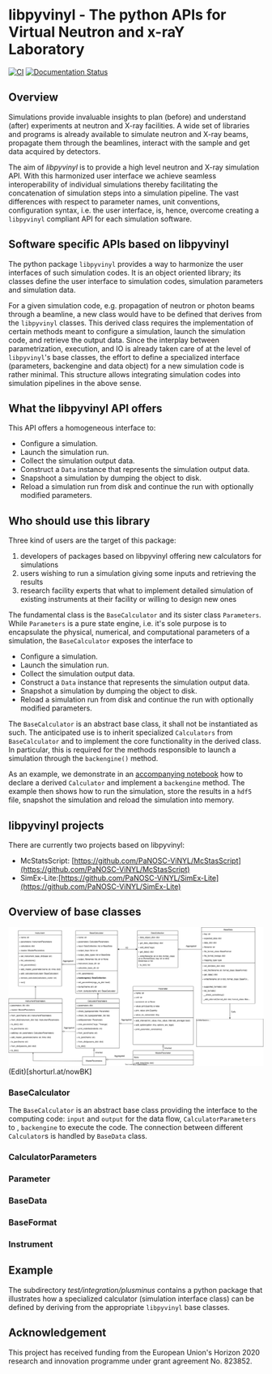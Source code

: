 # libpyvinyl - The python APIs for Virtual Neutron and x-raY Laboratory

[![CI](https://github.com/PaNOSC-ViNYL/libpyvinyl/actions/workflows/ci.yml/badge.svg)](https://github.com/PaNOSC-ViNYL/libpyvinyl/actions/workflows/ci.yml)
[![Documentation Status](https://readthedocs.org/projects/libpyvinyl/badge/?version=latest)](https://libpyvinyl.readthedocs.io/en/latest/?badge=latest)

## Overview

Simulations provide invaluable insights to plan (before) and
 understand (after) experiments at neutron and X-ray facilities. 
A wide set of libraries and programs is already available to simulate
 neutron and X-ray beams, propagate them through the beamlines,
 interact with the sample and get data acquired by detectors. 

The aim of _libpyvinyl_ is to provide a high level neutron and X-ray simulation API. 
With this harmonized user interface we achieve seamless
interoperability of individual simulations thereby facilitating the
concatenation of simulation steps into a simulation pipeline. 
The vast differences with respect to parameter
 names, unit conventions, configuration syntax, i.e. the user
 interface, is, hence, overcome creating a `libpyvinyl` compliant API
 for each simulation software. 

## Software specific APIs based on libpyvinyl
The python package `libpyvinyl` provides a way to harmonize the user interfaces of such simulation codes. It is an object oriented library; its classes define the user interface to simulation codes, simulation parameters and simulation data.

For a given simulation code, e.g. propagation of neutron or photon
beams through a beamline, a new class would have to be defined that
derives from the `libpyvinyl` classes. 
This derived class requires the implementation of certain methods
meant to configure a simulation, launch the simulation code, and
retrieve the output data.
Since the interplay between parametrization, execution, and IO is
already taken care of at the level of `libpyvinyl`'s base classes, the
effort to define a specialized interface (parameters, backengine and
data object) for a new simulation code is rather minimal. This structure
allows integrating simulation codes into simulation pipelines in the
above sense. 

## What the libpyvinyl API offers
This API offers a homogeneous interface to:

- Configure a simulation.
- Launch the simulation run.
- Collect the simulation output data.
- Construct a `Data` instance that represents the simulation output data.
- Snapshoot a simulation by dumping the object to disk.
- Reload a simulation run from disk and continue the run with optionally modified parameters.

## Who should use this library
Three kind of users are the target of this package:
 1. developers of packages based on libpyvinyl offering new calculators
   for simulations
 1. users wishing to run a simulation giving some inputs and retrieving
   the results
 1. research facility experts that what to implement detailed
   simulation of existing instruments at their facility or  willing to
   design new ones
 
The fundamental class is the `BaseCalculator` and its sister class `Parameters`.
While `Parameters` is a pure state engine, i.e. it's sole purpose is to encapsulate
the physical, numerical, and computational parameters of a simulation, the `BaseCalculator`
exposes the interface to

- Configure a simulation.
- Launch the simulation run.
- Collect the simulation output data.
- Construct a `Data` instance that represents the simulation output data.
- Snapshot a simulation by dumping the object to disk.
- Reload a simulation run from disk and continue the run with optionally modified parameters.

The `BaseCalculator` is an abstract base class, it shall not be instantiated as such.
The anticipated use is to inherit specialized `Calculators` from `BaseCalculator` and to
implement the core functionality in the derived class. In particular, this is required
for the methods responsible to launch a simulation through the `backengine()` method.

As an example, we demonstrate in an [accompanying notebook](https://github.com/PaNOSC-ViNYL/libpyvinyl/blob/master/doc/source/include/notebooks/example-01.ipynb)
how to declare a derived `Calculator` and implement a `backengine` method. The example then
shows how to run the simulation, store the results in a `hdf5` file, snapshot the simulation
and reload the simulation into memory.


## libpyvinyl projects
There are currently two projects based on libpyvinyl:
- McStatsScript: [https://github.com/PaNOSC-ViNYL/McStasScript](https://github.com/PaNOSC-ViNYL/McStasScript)
- SimEx-Lite:[https://github.com/PaNOSC-ViNYL/SimEx-Lite](https://github.com/PaNOSC-ViNYL/SimEx-Lite)

		
## Overview of base classes
![libpyvinyl](libpyvinyl.drawio.svg)
(Edit)[shorturl.at/nowBK]
### BaseCalculator
The `BaseCalculator` is an abstract base class providing the interface to the computing code: `input` and `output` for the data flow, `CalculatorParameters` to 
, `backengine` to execute the code. The connection between different `Calculator`s is handled by `BaseData` class.
### CalculatorParameters

### Parameter
### BaseData
### BaseFormat
### Instrument

## Example
The subdirectory *test/integration/plusminus* contains a python package that illustrates how a specialized calculator (simulation interface class) can be defined by deriving from the appropriate `libpyvinyl` base classes.



## Acknowledgement

This project has received funding from the European Union's Horizon 2020 research and innovation programme under grant agreement No. 823852.
